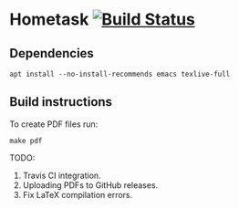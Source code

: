 # Hometask [![Build Status](https://travis-ci.org/SeTSeR/Hometask.svg?branch=master)](https://travis-ci.org/SeTSeR/Hometask.svg?branch=master)

## Dependencies
```
apt install --no-install-recommends emacs texlive-full
```

## Build instructions

To create PDF files run:
```
make pdf
```

TODO:
1. Travis CI integration.
2. Uploading PDFs to GitHub releases.
3. Fix LaTeX compilation errors.
